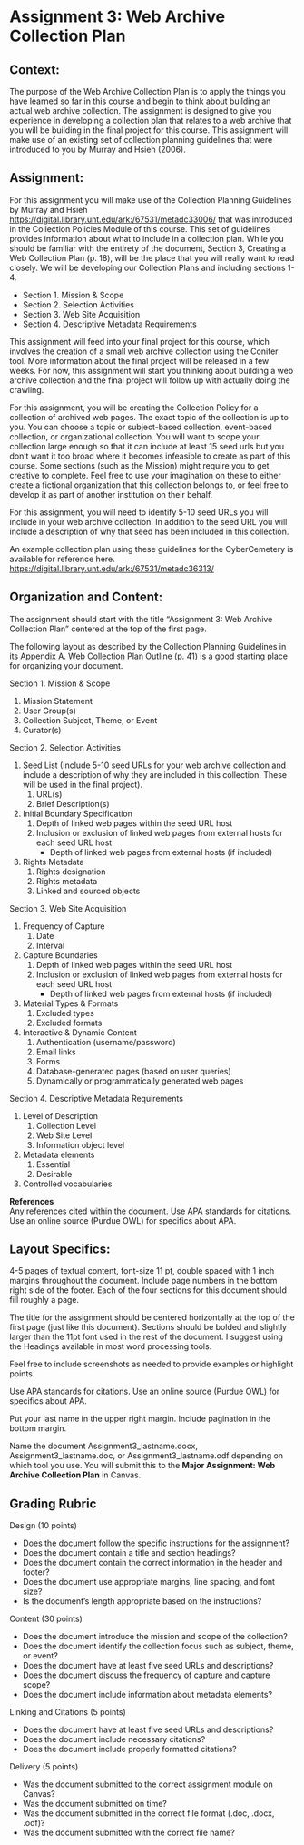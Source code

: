 # Assignment 3: Web Archive Collection Plan

## Context:

The purpose of the Web Archive Collection Plan is to apply the things you have learned so far in this course and begin to think about building an actual web archive collection. The assignment is designed to give you experience in developing a collection plan that relates to a web archive that you will be building in the final project for this course. This assignment will make use of an existing set of collection planning guidelines that were introduced to you by Murray and Hsieh (2006). 

## Assignment:

For this assignment you will make use of the Collection Planning Guidelines by Murray and Hsieh https://digital.library.unt.edu/ark:/67531/metadc33006/ that was introduced in the Collection Policies Module of this course. This set of guidelines provides information about what to include in a collection plan. While you should be familiar with the entirety of the document, Section 3, Creating a Web Collection Plan (p. 18), will be the place that you will really want to read closely. We will be developing our Collection Plans and including sections 1-4. 

 * Section 1. Mission & Scope
 * Section 2. Selection Activities
 * Section 3. Web Site Acquisition
 * Section 4. Descriptive Metadata Requirements

This assignment will feed into your final project for this course, which involves the creation of a small web archive collection using the Conifer tool. More information about the final project will be released in a few weeks. For now, this assignment will start you thinking about building a web archive collection and the final project will follow up with actually doing the crawling. 

For this assignment, you will be creating the Collection Policy for a collection of archived web pages. The exact topic of the collection is up to you. You can choose a topic or subject-based collection, event-based collection, or organizational collection.  You will want to scope your collection large enough so that it can include at least 15 seed urls but you don’t want it too broad where it becomes infeasible to create as part of this course. Some sections (such as the Mission) might require you to get creative to complete. Feel free to use your imagination on these to either create a fictional organization that this collection belongs to, or feel free to develop it as part of another institution on their behalf. 

For this assignment, you will need to identify 5-10 seed URLs you will include in your web archive collection. In addition to the seed URL you will include a description of why that seed has been included in this collection. 

An example collection plan using these guidelines for the CyberCemetery is available for reference here. https://digital.library.unt.edu/ark:/67531/metadc36313/ 

## Organization and Content:
The assignment should start with the title “Assignment 3: Web Archive Collection Plan” centered at the top of the first page. 

The following layout as described by the Collection Planning Guidelines in its Appendix A. Web Collection Plan Outline (p. 41)  is a good starting place for organizing your document.

Section 1. Mission & Scope

1. Mission Statement 
2. User Group(s)
3. Collection Subject, Theme, or Event
4. Curator(s)

Section 2. Selection Activities

1. Seed List
(Include 5-10 seed URLs for your web archive collection and include a description of why they are included in this collection. These will be used in the final project). 
    1. URL(s) 
    2. Brief Description(s)
2. Initial Boundary Specification
    1. Depth of linked web pages within the seed URL host
    2. Inclusion or exclusion of linked web pages from external hosts for each seed URL host
       * Depth of linked web pages from external hosts (if included)
3. Rights Metadata
    1. Rights designation
    2. Rights metadata
    3. Linked and sourced objects

Section 3. Web Site Acquisition

1. Frequency of Capture
    1. Date
    2. Interval
2. Capture Boundaries
    1. Depth of linked web pages within the seed URL host
    2. Inclusion or exclusion of linked web pages from external hosts for each seed URL host
        * Depth of linked web pages from external hosts (if included)
3. Material Types & Formats
    1. Excluded types
    2. Excluded formats
4. Interactive & Dynamic Content
    1. Authentication (username/password)
    2. Email links
    3. Forms
    4. Database-generated pages (based on user queries)
    5. Dynamically or programmatically generated web pages

Section 4. Descriptive Metadata Requirements

1. Level of Description
    1. Collection Level
    2. Web Site Level
    3. Information object level
2. Metadata elements
    1. Essential
    2. Desirable
3. Controlled vocabularies

**References**  
Any references cited within the document. Use APA standards for citations. Use an online source (Purdue OWL) for specifics about APA.

## Layout Specifics: 
4-5 pages of textual content, font-size 11 pt, double spaced with 1 inch margins throughout the document. Include page numbers in the bottom right side of the footer. Each of the four sections for this document should fill roughly a page. 

The title for the assignment should be centered horizontally at the top of the first page (just like this document). Sections should be bolded and slightly larger than the 11pt font used in the rest of the document. I suggest using the Headings available in most word processing tools. 

Feel free to include screenshots as needed to provide examples or highlight points. 

Use APA standards for citations. Use an online source (Purdue OWL) for specifics about APA.

Put your last name in the upper right margin. Include pagination in the bottom margin. 

Name the document Assignment3_lastname.docx, Assignment3_lastname.doc, or Assignment3_lastname.odf depending on which tool you use. 
You will submit this to the **Major Assignment: Web Archive Collection Plan** in Canvas.

## Grading Rubric

Design (10 points)
* Does the document follow the specific instructions for the assignment?
* Does the document contain a title and section headings?
* Does the document contain the correct information in the header and footer?
* Does the document use appropriate margins, line spacing, and font size?
* Is the document’s length appropriate based on the instructions?

Content (30 points)
* Does the document introduce the mission and scope of the collection?
* Does the document identify the collection focus such as subject, theme, or event?
* Does the document have at least five seed URLs and descriptions?
* Does the document discuss the frequency of capture and capture scope?
* Does the document include information about metadata elements?

Linking and Citations (5 points)
* Does the document have at least five seed URLs and descriptions?
* Does the document include necessary citations?
* Does the document include properly formatted citations?

Delivery (5 points)
* Was the document submitted to the correct assignment module on Canvas?
* Was the document submitted on time?
* Was the document submitted in the correct file format (.doc, .docx, .odf)?
* Was the document submitted with the correct file name?
